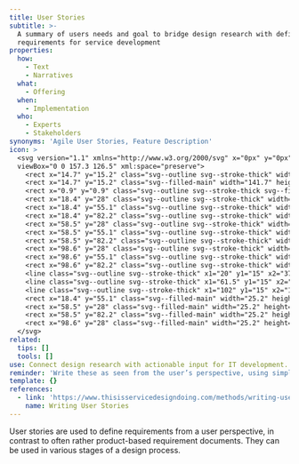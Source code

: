 ```yaml
---
title: User Stories
subtitle: >-
  A summary of users needs and goal to bridge design research with defining
  requirements for service development
properties:
  how:
    - Text
    - Narratives
  what:
    - Offering
  when:
    - Implementation
  who:
    - Experts
    - Stakeholders
synonyms: 'Agile User Stories, Feature Description'
icon: >
  <svg version="1.1" xmlns="http://www.w3.org/2000/svg" x="0px" y="0px"
  viewBox="0 0 157.3 126.5" xml:space="preserve">
    <rect x="14.7" y="15.2" class="svg--outline svg--stroke-thick" width="141.7" height="110.4"/>
    <rect x="14.7" y="15.2" class="svg--filled-main" width="141.7" height="110.4"/>
    <rect x="0.9" y="0.9" class="svg--outline svg--stroke-thick svg--filled-light" width="140.3" height="110.9"/>
    <rect x="18.4" y="28" class="svg--outline svg--stroke-thick" width="25.2" height="17.3"/>
    <rect x="18.4" y="55.1" class="svg--outline svg--stroke-thick" width="25.2" height="17.3"/>
    <rect x="18.4" y="82.2" class="svg--outline svg--stroke-thick" width="25.2" height="17.3"/>
    <rect x="58.5" y="28" class="svg--outline svg--stroke-thick" width="25.2" height="17.3"/>
    <rect x="58.5" y="55.1" class="svg--outline svg--stroke-thick" width="25.2" height="17.3"/>
    <rect x="58.5" y="82.2" class="svg--outline svg--stroke-thick" width="25.2" height="17.3"/>
    <rect x="98.6" y="28" class="svg--outline svg--stroke-thick" width="25.2" height="17.3"/>
    <rect x="98.6" y="55.1" class="svg--outline svg--stroke-thick" width="25.2" height="17.3"/>
    <rect x="98.6" y="82.2" class="svg--outline svg--stroke-thick" width="25.2" height="17.3"/>
    <line class="svg--outline svg--stroke-thick" x1="20" y1="15" x2="37.7" y2="15"/>
    <line class="svg--outline svg--stroke-thick" x1="61.5" y1="15" x2="79.1" y2="15"/>
    <line class="svg--outline svg--stroke-thick" x1="102" y1="15" x2="119.6" y2="15"/>
    <rect x="18.4" y="55.1" class="svg--filled-main" width="25.2" height="17.3"/>
    <rect x="58.5" y="28" class="svg--filled-main" width="25.2" height="17.3"/>
    <rect x="58.5" y="82.2" class="svg--filled-main" width="25.2" height="17.3"/>
    <rect x="98.6" y="28" class="svg--filled-main" width="25.2" height="17.3"/>
  </svg>
related:
  tips: []
  tools: []
use: Connect design research with actionable input for IT development.
reminder: 'Write these as seen from the user’s perspective, using simple, concise words.'
template: {}
references:
  - link: 'https://www.thisisservicedesigndoing.com/methods/writing-user-stories'
    name: Writing User Stories
---
```

User stories are used to define requirements from a user perspective, in contrast to often rather product-based requirement documents. They can be used in various stages of a design process.
